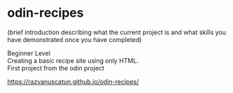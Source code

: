 # odin-recipes
(brief introduction describing what the current project is and what skills you have demonstrated once you have completed)

Beginner Level <br>
Creating a basic recipe site using only HTML. <br>
First project from the odin project
    
https://razvanuscatun.github.io/odin-recipes/
